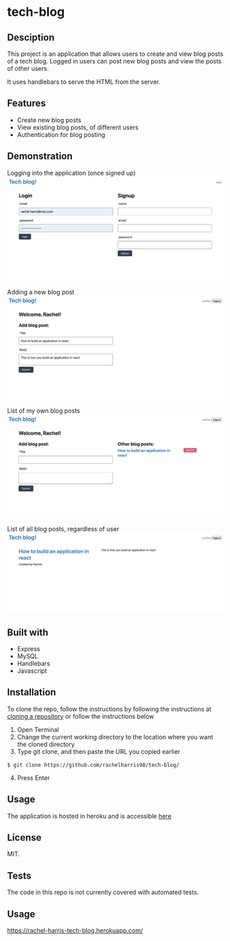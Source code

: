 # tech-blog
## Desciption
This project is an application that allows users to create and view blog posts of a tech blog. Logged in users can post new blog posts and view the posts of other users.

It uses handlebars to serve the HTML from the server.

## Features
* Create new blog posts
* View existing blog posts, of different users
* Authentication for blog posting

## Demonstration
Logging into the application (once signed up)
![Logging in](/assets/1-login.png)

Adding a new blog post
![Adding a blog post](/assets/2-add-post.png)

List of my own blog posts
![Posted blog post](/assets/3-post-added.png)

List of all blog posts, regardless of user
![All blog posts](/assets/4-dashboard.png)

## Built with
* Express
* MySQL
* Handlebars
* Javascript

## Installation
To clone the repo, follow the instructions by following the instructions at [cloning a repository](https://docs.github.com/en/repositories/creating-and-managing-repositories/cloning-a-repository) or follow the instructions below

1. Open Terminal
2. Change the current working directory to the location where you want the cloned directory
3. Type git clone, and then paste the URL you copied earlier
```
$ git clone https://github.com/rachelharris90/tech-blog/
```
4. Press Enter

## Usage
The application is hosted in heroku and is accessible
[here](https://rachel-harris-tech-blog.herokuapp.com/)

## License
MIT.

## Tests
The code in this repo is not currently covered with automated tests.

## Usage
https://rachel-harris-tech-blog.herokuapp.com/

